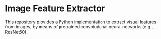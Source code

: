 # Image Feature Extractor

This repository provides a Python implementation to extract visual features from images, by means of pretrained convolutional neural networks (e.g., ResNet50).
